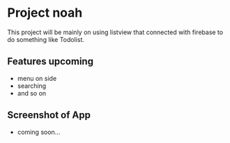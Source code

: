 # Project noah
This project will be mainly on using listview that connected with firebase to do something like Todolist.

## Features upcoming
- menu on side <br>
- searching <br>
- and so on <br>

## Screenshot of App
- coming soon...
